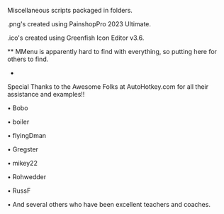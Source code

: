 Miscellaneous scripts packaged in folders. 

.png's created using PainshopPro 2023 Ultimate.

.ico's created using Greenfish Icon Editor v3.6.


** MMenu is apparently hard to find with everything, so putting here for others to find.

-


Special Thanks to the Awesome Folks at AutoHotkey.com for all their assistance and examples!!

• Bobo

• boiler

• flyingDman

• Gregster

• mikey22

• Rohwedder

• RussF

• And several others who have been excellent teachers and coaches. 
